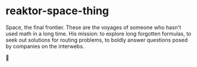 # reaktor-space-thing

Space, the final frontier. These are the voyages of someone who hasn't used math in a long time. His mission: to explore long forgotten formulas, to seek out solutions for routing problems, to boldly answer questions posed by companies on the interwebs.

:rocket:
